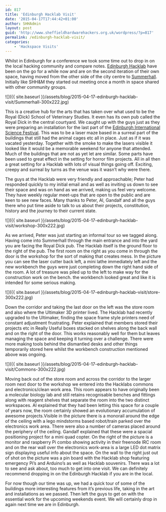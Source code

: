 ```yaml
---
id: 817
title: 'Edinburgh Hacklab Visit'
date: '2015-04-17T17:44:42+01:00'
author: SHHAdmin
layout: post
guid: 'http://www.sheffieldhardwarehackers.org.uk/wordpress/?p=817'
permalink: /edinburgh-hacklab-visit/
categories:
    - 'Hackspace Visits'
---
```


Whilst in Edinburgh for a conference we took some time out to drop in on the local hacking community and compare notes. [Edinburgh Hacklab](http://edinburghhacklab.com/) have been on the go for a while now and are on the second iteration of their own space, having moved from the other side of the city centre to [Summerhall](http://www.summerhall.co.uk/). Initially like SHH&amp;M they started out meeting once a month in space shared with other community groups.

![]({{ site.baseurl }}/assets/blog/2015-04-17-edinburgh-hacklab-visit/Summerhall-300x222.jpg)

This is a creative hub for the arts that has taken over what used to be the Royal (Dick) School of Veterinary Studies. It even has its own pub called the Royal Dick in the central courtyard. We caught up with the guys just as they were preparing an installation for the last part of the [Edinburgh International Science Festival](http://www.sciencefestival.co.uk/). This was to be a laser maze based in a surreal part of the buildings that still had the animal cages etc all in place. Just as if it was vacated yesterday. Together with the smoke to make the lasers visible it looked like it would be a memorable weekend for anyone that attended. Much of the buildings that are not as yet let are similar. Some parts have been used to great effect in the setting for horror film projects. All in all then a great setting for a Hacklab with lots of visual things going off. Exciting, creepy and surreal by turns as the venue was it wasn’t why were there.

The guys at the Hacklab were very friendly and approachable; Peter had responded quickly to my initial email and as well as inviting us down to see their space and was on hand as we arrived, making us feel very welcome. They have weekly regular meet-ups that are open to the public and are keen to see new faces. Many thanks to Peter, Al, Gandalf and all the guys there who put time aside to talk to us about their projects, constitution, history and the journey to their current state.

![]({{ site.baseurl }}/assets/blog/2015-04-17-edinburgh-hacklab-visit/workshop-300x222.jpg)

As we arrived, Peter was just starting an informal tour so we tagged along. Having come into Summerhall through the main entrance and into the yard you are facing the Royal Dick pub. The Hacklab itself is the ground floor to the right of the pub. The first room on the right as you come in through the door is the workshop for the sort of making that creates mess. In the picture you can see the laser cutter back left, a mini lathe immediately left and the new workbench the guys were just completing down the right hand side of the room. A lot of treasure was piled up to the left to make way for the construction work on the bench. the workbench looked great and like it is intended for some serious making.

![]({{ site.baseurl }}/assets/blog/2015-04-17-edinburgh-hacklab-visit/store-300x222.jpg)

Down the corridor and taking the last door on the left was the store room and also where the Ultimaker 3D printer lived. The Hacklab had recently upgraded to the Ultimaker, finding the space frame style printers need of constant adjustment frustrating. Peter explained that members stored their projects etc in Really Useful boxes stacked on shelves along the back wall and on the right of the door. This works reasonably well for them but leaves managing the space and keeping it turning over a challenge. There were more making tools behind the dismantled desks and other things temporarily stored here whilst the workbench construction mentioned above was ongoing.

![]({{ site.baseurl }}/assets/blog/2015-04-17-edinburgh-hacklab-visit/Commons-300x222.jpg)

Moving back out of the store room and across the corridor to the larger room next door to the workshop we entered into the Hacklabs commons and electronics/clean work area. This room appears to have originally been a molecular biology lab and still retains recognisable benches and fittings along with reagent shelves that separate the room into the two distinct workspaces. Al explained that they had been letting this space for a couple of years now, the room certainly showed an evolutionary accumulation of awesome projects.Visible in the picture there is a monorail around the edge of the ceiling with a lego mindstorms based robot/train parked over the electronics work area. There were also a number of cameras placed around the periphery of the ceiling. Gandalf explained that these were a spacial positioning project for a mini quad copter. On the right of the picture is a monitor and raspberry Pi combo showing activity in their freenode IRC room and on the rear wall over the electronics work-area is a large LED dot matrix sign displaying useful info about the space. On the wall to the right just out of shot on the picture was a pin board with the Hacklab shop featuring emergency Pi’s and Arduino’s as well as Hacklab souvenirs. There was a lot to see and ask about, too much to get into one visit. We can definitely recommend dropping in on the Edinburgh Hacklab if you are in the local.

For now though our time was up, we had a quick tour of some of the buildings more interesting features from it’s previous life, taking in the art and installations as we passed. Then left the guys to get on with the essential work for the upcoming weekends event. We will certainly drop in again next time we are in Edinburgh.
<!--- path/to this posts images is ![]({{ site.baseurl }}/assets/blog/2015-04-17-edinburgh-hacklab-visit/ --->